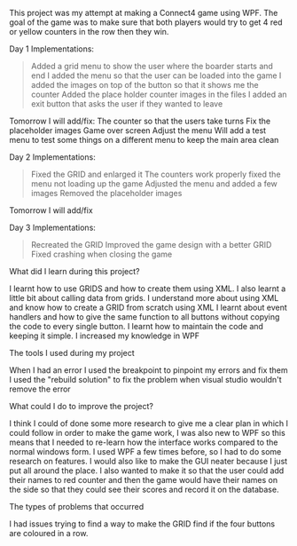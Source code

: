 This project was my attempt at making a Connect4 game using WPF. The goal of the game was to make sure that both players would try to get 4 red or yellow counters in the row then they win. 

Day 1 Implementations:

> Added a grid menu to show the user where the boarder starts and end
> I added the menu so that the user can be loaded into the game
> I added the images on top of the button so that it shows me the counter
> Added the place holder counter images in the files
> I added an exit button that asks the user if they wanted to leave
> 
> 
> 

Tomorrow I will add/fix:
The counter so that the users take turns
Fix the placeholder images
Game over screen
Adjust the menu
Will add a test menu to test some things on a different menu to keep the main area clean

Day 2 Implementations:

> Fixed the GRID and enlarged it
> The counters work properly
> fixed the menu not loading up the game
> Adjusted the menu and added a few images
> Removed the placeholder images

Tomorrow I will add/fix

Day 3 Implementations:
> Recreated the GRID
> Improved the game design with a better GRID
> Fixed crashing when closing the game

What did I learn during this project?

I learnt how to use GRIDS and how to create them using XML. I also learnt a little bit about calling data from grids.
I understand more about using XML and know how to create a GRID from scratch using XML
I learnt about event handlers and how to give the same function to all buttons without copying the code to every single button.
I learnt how to maintain the code and keeping it simple.
I increased my knowledge in WPF

The tools I used during my project

When I had an error I used the breakpoint to pinpoint my errors and fix them
I used the "rebuild solution" to fix the problem when visual studio wouldn't remove the error

What could I do to improve the project?

I think I could of done some more research to give me a clear plan in which I could follow in order to make the game work, I was also new to WPF so this means that I needed to re-learn how the interface works compared to the normal windows form. I used WPF a few times before, so I had to do some research on features. I would also like to make the GUI neater because I just put all around the place. I also wanted to make it so that the user could add their names to red counter and then the game would have their names on the side so that they could see their scores and record it on the database.

The types of problems that occurred

I had issues trying to find a way to make the GRID find if the four buttons are coloured in a row.
